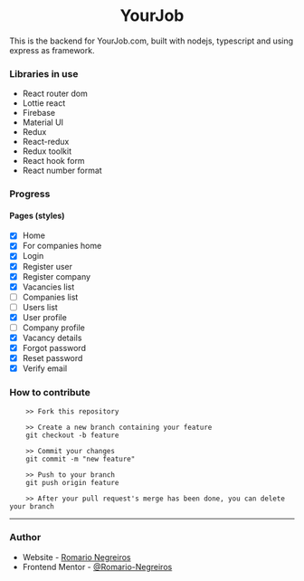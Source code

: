 <h1 align="center">YourJob</h1>

This is the backend for YourJob.com, built with nodejs, typescript and using express as framework.

### Libraries in use

- React router dom
- Lottie react
- Firebase
- Material UI
- Redux
- React-redux
- Redux toolkit
- React hook form
- React number format

### Progress

#### Pages (styles)
- [x] Home
- [x] For companies home
- [x] Login
- [x] Register user
- [x] Register company
- [x] Vacancies list
- [ ] Companies list
- [ ] Users list
- [x] User profile
- [ ] Company profile
- [x] Vacancy details
- [x] Forgot password
- [x] Reset password
- [x] Verify email

### How to contribute

```
    >> Fork this repository

    >> Create a new branch containing your feature
    git checkout -b feature

    >> Commit your changes
    git commit -m "new feature"

    >> Push to your branch
    git push origin feature

    >> After your pull request's merge has been done, you can delete your branch

```

---

### Author

- Website - [Romario Negreiros](https://romario-negreiros.github.io/Romario-frontend/)
- Frontend Mentor - [@Romario-Negreiros](https://www.frontendmentor.io/profile/Romario-Negreiros)